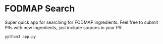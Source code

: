# FODMAP Search

Super quick app for searching for FODMAP ingredients. Feel free to submit PRs with new ingredients, just include sources in your PR

```
python3 app.py
```